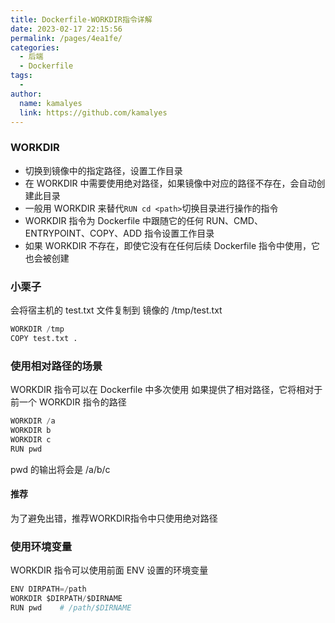 ```yaml
---
title: Dockerfile-WORKDIR指令详解
date: 2023-02-17 22:15:56
permalink: /pages/4ea1fe/
categories:
  - 后端
  - Dockerfile
tags:
  - 
author: 
  name: kamalyes
  link: https://github.com/kamalyes
---
```

### WORKDIR

- 切换到镜像中的指定路径，设置工作目录
- 在 WORKDIR 中需要使用绝对路径，如果镜像中对应的路径不存在，会自动创建此目录
- 一般用 WORKDIR 来替代`RUN cd <path>`切换目录进行操作的指令
- WORKDIR 指令为 Dockerfile 中跟随它的任何 RUN、CMD、ENTRYPOINT、COPY、ADD 指令设置工作目录
- 如果 WORKDIR 不存在，即使它没有在任何后续 Dockerfile 指令中使用，它也会被创建

### 小栗子
会将宿主机的 test.txt 文件复制到 镜像的 /tmp/test.txt
```python
WORKDIR /tmp
COPY test.txt .
```

### 使用相对路径的场景
WORKDIR 指令可以在 Dockerfile 中多次使用
如果提供了相对路径，它将相对于前一个 WORKDIR 指令的路径
```python
WORKDIR /a
WORKDIR b
WORKDIR c
RUN pwd
```
pwd 的输出将会是 /a/b/c

#### 推荐
为了避免出错，推荐WORKDIR指令中只使用绝对路径

### 使用环境变量
WORKDIR 指令可以使用前面 ENV 设置的环境变量
```python
ENV DIRPATH=/path
WORKDIR $DIRPATH/$DIRNAME
RUN pwd    # /path/$DIRNAME
```
